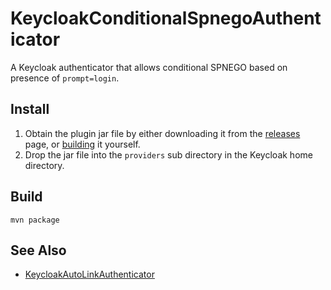 # KeycloakConditionalSpnegoAuthenticator
A Keycloak authenticator that allows conditional SPNEGO based on presence of `prompt=login`.

## Install
1. Obtain the plugin jar file by either downloading it from the [releases](https://github.com/slominskir/KeycloakConditionalSpnegoAuthenticator/releases) page, or [building](https://github.com/slominskir/KeycloakConditionalSpnegoAuthenticator#build) it yourself.
2. Drop the jar file into the `providers` sub directory in the Keycloak home directory.

## Build
```
mvn package
```


## See Also
- [KeycloakAutoLinkAuthenticator](https://github.com/slominskir/KeycloakAutoLinkAuthenticator)
